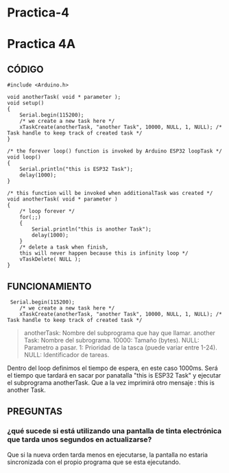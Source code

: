 # Practica-4

# Practica 4A

## CÓDIGO
```
#include <Arduino.h>

void anotherTask( void * parameter );
void setup()
{
    Serial.begin(115200);
    /* we create a new task here */
    xTaskCreate(anotherTask, "another Task", 10000, NULL, 1, NULL); /* Task handle to keep track of created task */
}
 
/* the forever loop() function is invoked by Arduino ESP32 loopTask */
void loop()
{
    Serial.println("this is ESP32 Task");
    delay(1000);
}
 
/* this function will be invoked when additionalTask was created */
void anotherTask( void * parameter )
{
    /* loop forever */
    for(;;)
    {
        Serial.println("this is another Task");
        delay(1000);
    }
    /* delete a task when finish,
    this will never happen because this is infinity loop */
    vTaskDelete( NULL );
}
```
## FUNCIONAMIENTO

```
 Serial.begin(115200);
    /* we create a new task here */
    xTaskCreate(anotherTask, "another Task", 10000, NULL, 1, NULL); /* Task handle to keep track of created task */
```
> anotherTask: Nombre del subprograma que hay que llamar.
> another Task: Nombre del subrograma.
> 10000: Tamaño (bytes).
> NULL: Parametro a pasar.
> 1: Prioridad de la tasca (puede variar entre 1-24).
> NULL: Identificador de tareas.

Dentro del loop definimos el tiempo de espera, en este caso 1000ms. Será el tiempo que tardará en sacar por panatalla "this is ESP32 Task" y ejecutar el subprograma anotherTask. Que a la vez imprimirá otro mensaje : this is another Task.

## PREGUNTAS
### ¿qué sucede si está utilizando una pantalla de tinta electrónica que tarda unos segundos en actualizarse?
Que si la nueva orden tarda menos en ejecutarse, la pantalla no estaria sincronizada con el propio programa que se esta ejecutando.
